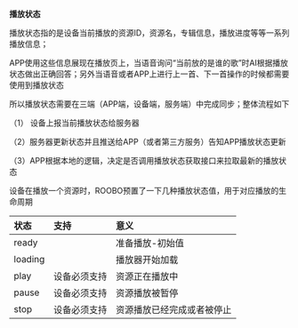 **播放状态**

播放状态指的是设备当前播放的资源ID，资源名，专辑信息，播放进度等等一系列播放信息；

APP使用这些信息展现在播放页上，当语音询问“当前放的是谁的歌”时AI根据播放状态做出正确回答；另外当语音或者APP上进行上一首、下一首操作的时候都需要使用到播放状态

所以播放状态需要在三端（APP端，设备端，服务端）中完成同步；整体流程如下

（1） 设备上报当前播放状态给服务器

（2）服务器更新状态并且推送给APP（或者第三方服务）告知APP播放状态更新

（3）APP根据本地的逻辑，决定是否调用播放状态获取接口来拉取最新的播放状态

设备在播放一个资源时，ROOBO预置了一下几种播放状态值，用于对应播放的生命周期

| 状态 | 支持 | 意义 |
| :--- | :--- | :--- |
| ready |  | 准备播放-初始值 |
| loading |  | 播放器开始加载 |
| play | 设备必须支持 | 资源正在播放中 |
| pause | 设备必须支持 | 资源播放被暂停 |
| stop | 设备必须支持 | 资源播放已经完成或者被停止 |



